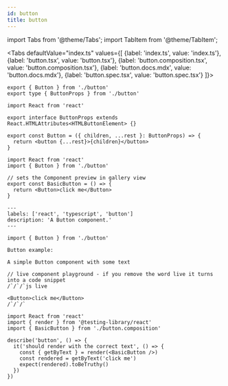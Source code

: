 ```yaml
---
id: button
title: button
---
```


import Tabs from '@theme/Tabs';
import TabItem from '@theme/TabItem';

<Tabs
defaultValue="index.ts"
values={[
{label: 'index.ts', value: 'index.ts'},
{label: 'button.tsx', value: 'button.tsx'},
{label: 'button.composition.tsx', value: 'button.composition.tsx'},
{label: 'button.docs.mdx', value: 'button.docs.mdx'},
{label: 'button.spec.tsx', value: 'button.spec.tsx'}
]}>
<TabItem value="index.ts">

```tsx title="index.ts"
export { Button } from './button'
export type { ButtonProps } from './button'
```

  </TabItem>
  <TabItem value="button.tsx">

```tsx title="button.tsx"
import React from 'react'

export interface ButtonProps extends React.HTMLAttributes<HTMLButtonElement> {}

export const Button = ({ children, ...rest }: ButtonProps) => {
  return <button {...rest}>{children}</button>
}
```

  </TabItem>
    <TabItem value="button.composition.tsx">

```tsx
import React from 'react'
import { Button } from './button'

// sets the Component preview in gallery view
export const BasicButton = () => {
  return <Button>click me</Button>
}
```

  </TabItem>
  <TabItem value="button.docs.mdx">

```mdx
---
labels: ['react', 'typescript', 'button']
description: 'A Button component.'
---

import { Button } from './button'

Button example:

A simple Button component with some text

// live component playground - if you remove the word live it turns into a code snippet
/`/`/`js live

<Button>click me</Button>
/`/`/`
```

  </TabItem>
<TabItem value="button.spec.tsx">

```tsx
import React from 'react'
import { render } from '@testing-library/react'
import { BasicButton } from './button.composition'

describe('button', () => {
  it('should render with the correct text', () => {
    const { getByText } = render(<BasicButton />)
    const rendered = getByText('click me')
    expect(rendered).toBeTruthy()
  })
})
```

  </TabItem>
</Tabs>
